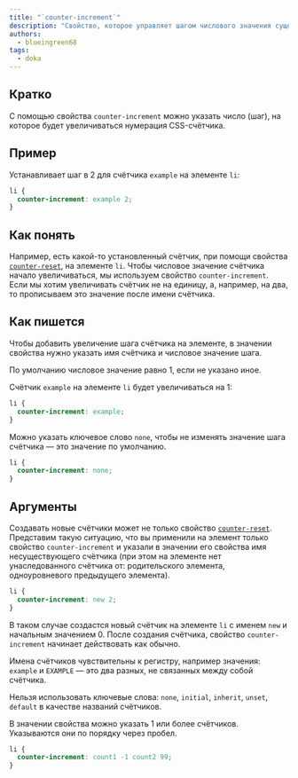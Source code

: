 ```yaml
---
title: "`counter-increment`"
description: "Свойство, которое управляет шагом числового значения существующих CSS-счётчиков"
authors:
  - blueingreen68
tags:
  - doka
---
```


## Кратко

С помощью свойства `counter-increment` можно указать число (шаг), на которое будет увеличиваться нумерация CSS-счётчика.

## Пример

Устанавливает шаг в 2 для счётчика `example` на элементе `li`:

```css
li {
  counter-increment: example 2;
}
```

## Как понять

Например, есть какой-то установленный счётчик, при помощи свойства [`counter-reset`](/css/counter-reset/), на элементе `li`. Чтобы числовое значение счётчика начало увеличиваться, мы используем свойство `counter-increment`. Если мы хотим увеличивать счётчик не на единицу, а, например, на два, то прописываем это значение после имени счётчика.

## Как пишется

Чтобы добавить увеличение шага счётчика на элементе, в значении свойства нужно указать имя счётчика и числовое значение шага.

По умолчанию числовое значение равно 1, если не указано иное.

Счётчик `example` на элементе `li` будет увеличиваться на 1:

```css
li {
  counter-increment: example;
}
```

Можно указать ключевое слово `none`, чтобы не изменять значение шага счётчика — это значение по умолчанию.

```css
li {
  counter-increment: none;
}
```

## Аргументы

Создавать новые счётчики может не только свойство [`counter-reset`](/css/counter-reset/). Представим такую ситуацию, что вы применили на элемент только свойство `counter-increment` и указали в значении его свойства имя несуществующего счётчика (при этом на элементе нет унаследованного счётчика от: родительского элемента, одноуровневого предыдущего элемента).

```css
li {
  counter-increment: new 2;
}
```

В таком случае создастся новый счётчик на элементе `li` с именем `new` и начальным значением 0. После создания счётчика, свойство `counter-increment` начинает действовать как обычно.

Имена счётчиков чувствительны к регистру, например значения: `example` и `EXAMPLE` — это два разных, не связанных между собой счётчика.

Нельзя использовать ключевые слова: `none`, `initial`, `inherit`, `unset`, `default` в качестве названий счётчиков.

В значении свойства можно указать 1 или более счётчиков. Указываются они по порядку через пробел.

```css
li {
  counter-increment: count1 -1 count2 99;
}
```
